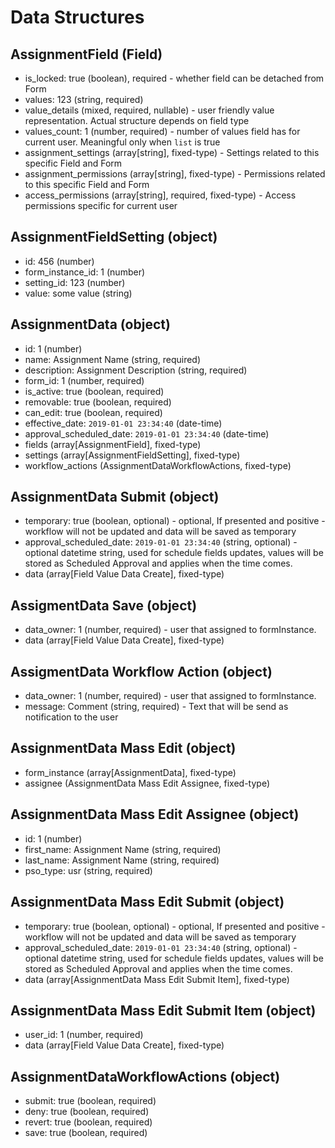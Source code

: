 # Data Structures

## AssignmentField (Field)
+ is_locked: true (boolean), required - whether field can be detached from Form
+ values: 123 (string, required)
+ value_details (mixed, required, nullable) - user friendly value representation. Actual structure depends on field type
+ values_count: 1 (number, required) - number of values field has for current user. Meaningful only when `list` is true
+ assignment_settings (array[string], fixed-type)  - Settings related to this specific Field and Form 
+ assignment_permissions (array[string], fixed-type) - Permissions related to this specific Field and Form 
+ access_permissions (array[string], required, fixed-type) - Access permissions specific for current user

## AssignmentFieldSetting (object)
+ id: 456 (number)
+ form_instance_id: 1 (number)
+ setting_id: 123 (number)
+ value: some value (string)

## AssignmentData (object)
+ id: 1 (number)
+ name: Assignment Name (string, required)
+ description: Assignment Description (string, required)
+ form_id: 1 (number, required)
+ is_active: true (boolean, required)
+ removable: true (boolean, required)
+ can_edit: true (boolean, required)
+ effective_date: `2019-01-01 23:34:40` (date-time)
+ approval_scheduled_date: `2019-01-01 23:34:40` (date-time)
+ fields (array[AssignmentField], fixed-type)
+ settings (array[AssignmentFieldSetting], fixed-type)
+ workflow_actions (AssignmentDataWorkflowActions, fixed-type)

## AssignmentData Submit (object)
+ temporary: true (boolean, optional) - optional, If presented and positive - workflow will not be updated and data will be saved as temporary
+ approval_scheduled_date: `2019-01-01 23:34:40` (string, optional) - optional datetime string, used for schedule fields updates, values will be stored as Scheduled Approval and applies when the time comes. 
+ data (array[Field Value Data Create], fixed-type)

## AssigmentData Save (object)
+ data_owner: 1 (number, required) - user that assigned to formInstance.
+ data (array[Field Value Data Create], fixed-type)

## AssigmentData Workflow Action (object)
+ data_owner: 1 (number, required) - user that assigned to formInstance.
+ message: Comment (string, required) - Text that will be send as notification to the user

## AssignmentData Mass Edit (object)
+ form_instance (array[AssignmentData], fixed-type)
+ assignee (AssignmentData Mass Edit Assignee, fixed-type)

## AssignmentData Mass Edit Assignee (object)
+ id: 1 (number)
+ first_name: Assignment Name (string, required)
+ last_name: Assignment Name (string, required)
+ pso_type: usr (string, required)

## AssignmentData Mass Edit Submit (object)
+ temporary: true (boolean, optional) - optional, If presented and positive - workflow will not be updated and data will be saved as temporary
+ approval_scheduled_date: `2019-01-01 23:34:40` (string, optional) - optional datetime string, used for schedule fields updates, values will be stored as Scheduled Approval and applies when the time comes.
+ data (array[AssignmentData Mass Edit Submit Item], fixed-type)

## AssignmentData Mass Edit Submit Item (object)
+ user_id: 1 (number, required)
+ data (array[Field Value Data Create], fixed-type)

## AssignmentDataWorkflowActions (object)
+ submit: true (boolean, required)
+ deny: true (boolean, required)
+ revert: true (boolean, required)
+ save: true (boolean, required)
